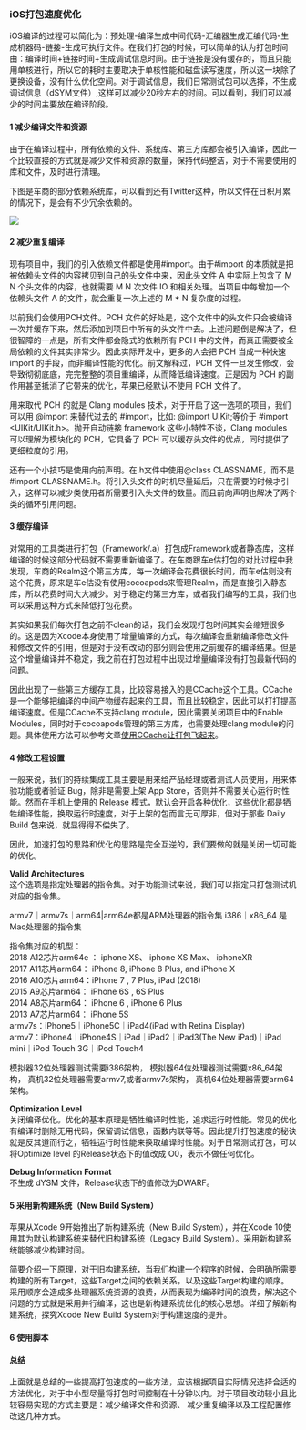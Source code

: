 ### iOS打包速度优化   
iOS编译的过程可以简化为：预处理-编译生成中间代码-汇编器生成汇编代码-生成机器码-链接-生成可执行文件。在我们打包的时候，可以简单的认为打包时间由：编译时间+链接时间+生成调试信息时间。由于链接是没有缓存的，而且只能用单核进行，所以它的耗时主要取决于单核性能和磁盘读写速度，所以这一块除了更换设备，没有什么优化空间。对于调试信息，我们日常测试包可以选择，不生成调试信息（dSYM文件）,这样可以减少20秒左右的时间。可以看到，我们可以减少的时间主要放在编译阶段。   

#### 1 减少编译文件和资源   
由于在编译过程中，所有依赖的文件、系统库、第三方库都会被引入编译，因此一个比较直接的方式就是减少文件和资源的数量，保持代码整洁，对于不需要使用的库和文件，及时进行清理。  

下图是车商的部分依赖系统库，可以看到还有Twitter这种，所以文件在日积月累的情况下，是会有不少冗余依赖的。  

![](车商依赖的系统库.png)


#### 2 减少重复编译     
  
现有项目中，我们的引入依赖文件都是使用#import。由于#import 的本质就是把被依赖头文件的内容拷贝到自己的头文件中来，因此头文件 A 中实际上包含了 M  N 个头文件的内容，也就需要 M  N  次文件 IO 和相关处理。当项目中每增加一个依赖头文件 A 的文件，就会重复一次上述的 M * N  复杂度的过程。   

以前我们会使用PCH文件。PCH 文件的好处是，这个文件中的头文件只会被编译一次并缓存下来，然后添加到项目中所有的头文件中去。上述问题倒是解决了，但很智障的一点是，所有文件都会隐式的依赖所有 PCH 中的文件，而真正需要被全局依赖的文件其实非常少。因此实际开发中，更多的人会把 PCH 当成一种快速 import 的手段，而非编译性能的优化。前文解释过，PCH 文件一旦发生修改，会导致彻彻底底，完完整整的项目重编译，从而降低编译速度。正是因为 PCH 的副作用甚至抵消了它带来的优化，苹果已经默认不使用 PCH 文件了。  

用来取代 PCH 的就是 Clang modules 技术，对于开启了这一选项的项目，我们可以用 @import 来替代过去的 #import，比如:
@import UIKit;等价于 #import <UIKit/UIKit.h>。抛开自动链接 framework 这些小特性不谈，Clang modules 可以理解为模块化的 PCH，它具备了 PCH 可以缓存头文件的优点，同时提供了更细粒度的引用。   

还有一个小技巧是使用向前声明。在.h文件中使用@class CLASSNAME，而不是#import CLASSNAME.h。将引入头文件的时机尽量延后，只在需要的时候才引入，这样可以减少类使用者所需要引入头文件的数量。而且前向声明也解决了两个类的循环引用问题。   

#### 3 缓存编译   
对常用的工具类进行打包（Framework/.a）打包成Framework或者静态库，这样编译的时候这部分代码就不需要重新编译了。在车商跟车e估打包的对比过程中我发现，车商的Realm这个第三方库，每一次编译会花费很长时间，而车e估则没有这个花费，原来是车e估没有使用cocoapods来管理Realm，而是直接引入静态库，所以花费时间大大减少。对于稳定的第三方库，或者我们编写的工具，我们也可以采用这种方式来降低打包花费。   


其实如果我们每次打包之前不clean的话，我们会发现打包时间其实会缩短很多的。这是因为Xcode本身使用了增量编译的方式，每次编译会重新编译修改文件和修改文件的引用，但是对于没有改动的部分则会使用之前缓存的编译结果。但是这个增量编译并不稳定，我之前在打包过程中出现过增量编译没有打包最新代码的问题。   

因此出现了一些第三方缓存工具，比较容易接入的是CCache这个工具。CCache是一个能够把编译的中间产物缓存起来的工具，而且比较稳定，因此可以打打提高编译速度。但是CCache不支持clang module，因此需要关闭项目中的Enable Modules，同时对于cocoapods管理的第三方库，也需要处理clang module的问题。具体使用方法可以参考文章[使用CCache让打包飞起来](https://www.jianshu.com/p/b61f182f75d2)。   

#### 4 修改工程设置    

一般来说，我们的持续集成工具主要是用来给产品经理或者测试人员使用，用来体验功能或者验证 Bug，除非是需要上架 App Store，否则并不需要关心运行时性能。然而在手机上使用的 Release 模式，默认会开启各种优化，这些优化都是牺牲编译性能，换取运行时速度，对于上架的包而言无可厚非，但对于那些 Daily Build 包来说，就显得得不偿失了。  

因此，加速打包的思路和优化的思路是完全互逆的，我们要做的就是关闭一切可能的优化。

**Valid Architectures**    
这个选项是指定处理器的指令集。对于功能测试来说，我们可以指定只打包测试机对应的指令集。      

armv7｜armv7s｜arm64|arm64e都是ARM处理器的指令集
i386｜x86_64 是Mac处理器的指令集

指令集对应的机型：   
2018 A12芯片arm64e ： iphone XS、 iphone XS Max、 iphoneXR   
2017 A11芯片arm64： iPhone 8, iPhone 8 Plus, and iPhone X   
2016 A10芯片arm64：iPhone 7 , 7 Plus, iPad (2018)   
2015 A9芯片arm64： iPhone 6S , 6S Plus    
2014 A8芯片arm64： iPhone 6 , iPhone 6 Plus   
2013 A7芯片arm64： iPhone 5S   
armv7s：iPhone5｜iPhone5C｜iPad4(iPad with Retina Display)   
armv7：iPhone4｜iPhone4S｜iPad｜iPad2｜iPad3(The New iPad)｜iPad mini｜iPod Touch 3G｜iPod Touch4   

模拟器32位处理器测试需要i386架构，
模拟器64位处理器测试需要x86_64架构，
真机32位处理器需要armv7,或者armv7s架构，
真机64位处理器需要arm64架构。   


**Optimization Level**  
关闭编译优化。优化的基本原理是牺牲编译时性能，追求运行时性能。常见的优化有编译时删除无用代码，保留调试信息，函数内联等等。因此提升打包速度的秘诀就是反其道而行之，牺牲运行时性能来换取编译时性能。对于日常测试打包，可以将Optimize level 的Release状态下的值改成 O0，表示不做任何优化。   


**Debug Information Format**    
不生成 dYSM 文件，Release状态下的值修改为DWARF。   


#### 5 采用新构建系统（New Build System）
苹果从Xcode 9开始推出了新构建系统（New Build System），并在Xcode 10使用其为默认构建系统来替代旧构建系统（Legacy Build System）。采用新构建系统能够减少构建时间。

简要介绍一下原理，对于旧构建系统，当我们构建一个程序的时候，会明确所需要构建的所有Target，这些Target之间的依赖关系，以及这些Target构建的顺序。采用顺序会造成多处理器系统资源的浪费，从而表现为编译时间的浪费，解决这个问题的方式就是采用并行编译，这也是新构建系统优化的核心思想。详细了解新构建系统，探究Xcode New Build System对于构建速度的提升。

#### 6 使用脚本  


#### 总结
上面就是总结的一些提高打包速度的一些方法，应该根据项目实际情况选择合适的方法优化，对于中小型尽量将打包时间控制在十分钟以内。对于项目改动较小且比较容易实现的方式主要是：减少编译文件和资源、 减少重复编译以及工程配置修改这几种方式。 




